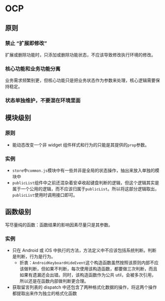# OCP

## 原则
### 禁止 “扩展即修改”
扩展或删除功能时，只添加或删除功能状态，不应该导致修改执行环境的修改。

### 核心功能和业务功能分离
业务需求频繁别更，但核心功能只是把业务状态作为参数来处理，核心逻辑需要保持稳定。

### 状态单独维护，不要混在环境里面



## 模块级别
### 原则
* 能动态改变一个非 widget 组件样式和行为的只能是其提供的`prop`参数。

### 实例
* `store`中`common.js`模块中有一些并非是全局的状态操作，抽出来放入单独的模块中
* `publicList`组件中之前还混杂着安卓收起键盘判断的逻辑，但这个逻辑其实是属于一个公用的逻辑，而不应该归属于`publicList`。所以将这部分逻辑取出，`publicList`使用时调用接口即可。



## 函数级别
写尽量纯的函数：函数结果的影响因素尽量只是其参数。

### 实例
* 只在 Android 或 iOS 中执行的方法，方法定义中不应该包括系统判断。判断是判断，行为是行为。
  * 折衷：`AndroidKeyboardHideEvent`这个构造函数虽然按照该原则内部不应该做判断，但如果不判断，每次使用该构造函数，都要做三次判断，而且如果有遗漏还会出错。同时，该构造函数作为公共 util，会被多次引用，所以还是在函数内部做判断更合理。
* 获取留言列表的 dispatch 中还包含了两种格式化数据的操作，将这两个操作都提取出来作为独立的格式化函数


